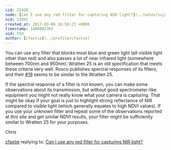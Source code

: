 ```yaml
---
cid: 22438
node: [Can I use any red filter for capturing NIR light?](../notes/sujayj/03-08-2017/can-i-use-any-red-filter-for-capturing-nir-light)
nid: 13991
created_at: 2017-03-08 16:59:23 +0000
timestamp: 1488992363
uid: 554
author: [cfastie](../profile/cfastie)
---
```


You can use any filter that blocks most blue and green light (all visible light other than red) and also passes a lot of near infrared light (somewhere between 700nm and 950nm). Wratten 25 is an old specification that meets these criteria very well. Rosco publishes spectral responses of its filters, and their [#19](/n/19) seems to be similar to the Wratten 25.

If the spectral response of a filter is not known, you can make some observations about its transmission, but without good spectrometer-like equipment you might not really know what your camera is capturing. That might be okay if your goal is just to highlight strong reflectance of NIR compared to visible light (which generally equates to high NDVI values). If you use your unknown filter and repeat some of the observations reported at this site and get similar NDVI results, your filter might be sufficiently similar to Wratten 25 for your purposes.

Chris

[cfastie](../profile/cfastie) replying to: [Can I use any red filter for capturing NIR light?](../notes/sujayj/03-08-2017/can-i-use-any-red-filter-for-capturing-nir-light)


